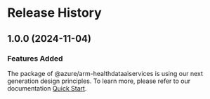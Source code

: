 # Release History
    
## 1.0.0 (2024-11-04)

### Features Added

The package of @azure/arm-healthdataaiservices is using our next generation design principles. To learn more, please refer to our documentation [Quick Start](https://aka.ms/azsdk/js/mgmt/quickstart).
